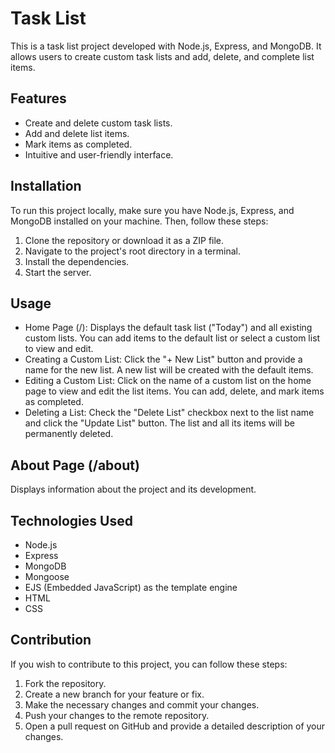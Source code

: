 Task List
=========

This is a task list project developed with Node.js, Express, and MongoDB. It allows users to create custom task lists and add, delete, and complete list items.

Features
--------

- Create and delete custom task lists.
- Add and delete list items.
- Mark items as completed.
- Intuitive and user-friendly interface.

Installation
------------

To run this project locally, make sure you have Node.js, Express, and MongoDB installed on your machine. Then, follow these steps:

1. Clone the repository or download it as a ZIP file.
2. Navigate to the project's root directory in a terminal.
3. Install the dependencies.
4. Start the server.

Usage
-----

- Home Page (/): Displays the default task list ("Today") and all existing custom lists. You can add items to the default list or select a custom list to view and edit.
- Creating a Custom List: Click the "+ New List" button and provide a name for the new list. A new list will be created with the default items.
- Editing a Custom List: Click on the name of a custom list on the home page to view and edit the list items. You can add, delete, and mark items as completed.
- Deleting a List: Check the "Delete List" checkbox next to the list name and click the "Update List" button. The list and all its items will be permanently deleted.

About Page (/about)
-------------------

Displays information about the project and its development.

Technologies Used
-----------------

- Node.js
- Express
- MongoDB
- Mongoose
- EJS (Embedded JavaScript) as the template engine
- HTML
- CSS

Contribution
------------

If you wish to contribute to this project, you can follow these steps:

1. Fork the repository.
2. Create a new branch for your feature or fix.
3. Make the necessary changes and commit your changes.
4. Push your changes to the remote repository.
5. Open a pull request on GitHub and provide a detailed description of your changes.

